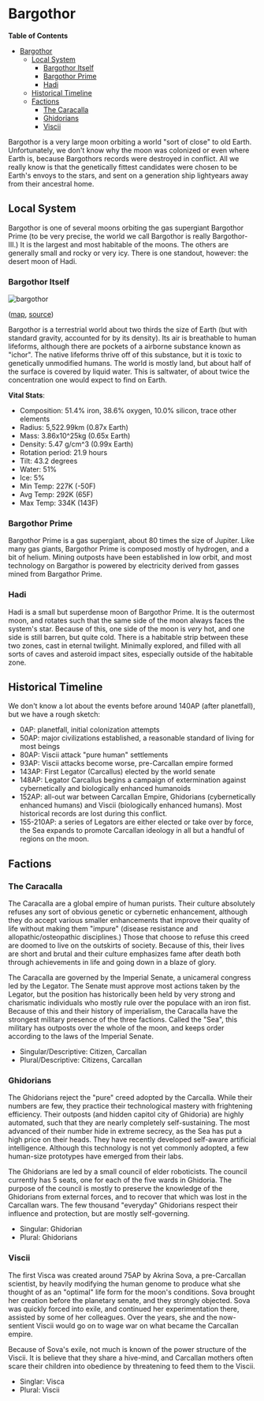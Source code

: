 # Bargothor

<!-- markdown-toc start - Don't edit this section. Run M-x markdown-toc/generate-toc again -->
**Table of Contents**

- [Bargothor](#bargothor)
    - [Local System](#local-system)
        - [Bargothor Itself](#bargothor-itself)
        - [Bargothor Prime](#bargothor-prime)
        - [Hadi](#hadi)
    - [Historical Timeline](#historical-timeline)
    - [Factions](#factions)
        - [The Caracalla](#the-caracalla)
        - [Ghidorians](#ghidorians)
        - [Viscii](#viscii)

<!-- markdown-toc end -->

Bargothor is a very large moon orbiting a world "sort of close" to old
Earth. Unfortunately, we don't know why the moon was colonized or even where
Earth is, because Bargothors records were destroyed in conflict. All we really
know is that the genetically fittest candidates were chosen to be Earth's envoys
to the stars, and sent on a generation ship lightyears away from their ancestral
home.

## Local System

Bargothor is one of several moons orbiting the gas supergiant Bargothor Prime
(to be very precise, the world we call Bargothor is really Bargothor-III.) It is
the largest and most habitable of the moons. The others are generally small and
rocky or very icy. There is one standout, however: the desert moon of Hadi.

### Bargothor Itself

![bargothor](bargothor_animated.gif)

([map](bargothor_isosahedral.gif), [source](http://worldgen.bin.sh/worldgen.cgi?palette=Atlas&iter=5000&cmd=Create&name=Bargothor&pct_ice=7&height=400&seed=1666306175&projection=Animated&pct_water=50&motif=SciFi))

Bargothor is a terrestrial world about two thirds the size of Earth (but with
standard gravity, accounted for by its density). Its air is breathable to human
lifeforms, although there are pockets of a airborne substance known as
"ichor". The native lifeforms thrive off of this substance, but it is toxic to
genetically unmodified humans. The world is mostly land, but about half of the
surface is covered by liquid water. This is saltwater, of about twice the
concentration one would expect to find on Earth.

**Vital Stats**:

- Composition: 51.4% iron, 38.6% oxygen, 10.0% silicon, trace other elements
- Radius: 5,522.99km (0.87x Earth)
- Mass: 3.86x10^25kg (0.65x Earth)
- Density: 5.47 g/cm^3 (0.99x Earth)
- Rotation period: 21.9 hours
- Tilt: 43.2 degrees
- Water: 51%
- Ice: 5%
- Min Temp: 227K (-50F)
- Avg Temp: 292K (65F)
- Max Temp: 334K (143F)

### Bargothor Prime

Bargothor Prime is a gas supergiant, about 80 times the size of Jupiter. Like
many gas giants, Bargothor Prime is composed mostly of hydrogen, and a bit of
helium. Mining outposts have been established in low orbit, and most technology
on Bargathor is powered by electricity derived from gasses mined from Bargathor
Prime.

### Hadi

Hadi is a small but superdense moon of Bargothor Prime. It is the outermost
moon, and rotates such that the same side of the moon always faces the system's
star. Because of this, one side of the moon is *very* hot, and one side is still
barren, but quite cold. There is a habitable strip between these two zones, cast
in eternal twilight. Minimally explored, and filled with all sorts of caves and
asteroid impact sites, especially outside of the habitable zone.

## Historical Timeline

We don't know a lot about the events before around 140AP (after planetfall), but
we have a rough sketch:

- 0AP: planetfall, initial colonization attempts
- 50AP: major civilizations established, a reasonable standard of living for
  most beings
- 80AP: Viscii attack "pure human" settlements
- 93AP: Viscii attacks become worse, pre-Carcallan empire formed
- 143AP: First Legator (Carcallus) elected by the world senate
- 148AP: Legator Carcallus begins a campaign of extermination against
  cybernetically and biologically enhanced humanoids
- 152AP: all-out war between Carcallan Empire, Ghidorians (cybernetically
  enhanced humans) and Viscii (biologically enhanced humans). Most historical
  records are lost during this conflict.
- 155-210AP: a series of Legators are either elected or take over by force, the
  Sea expands to promote Carcallan ideology in all but a handful of regions on
  the moon.

## Factions

### The Caracalla

The Caracalla are a global empire of human purists. Their culture absolutely
refuses any sort of obvious genetic or cybernetic enhancement, although they do
accept various smaller enhancements that improve their quality of life without
making them "impure" (disease resistance and allopathic/osteopathic
disciplines.) Those that choose to refuse this creed are doomed to live on the
outskirts of society. Because of this, their lives are short and brutal and
their culture emphasizes fame after death both through achievements in life and
going down in a blaze of glory.

The Caracalla are governed by the Imperial Senate, a unicameral congress led by
the Legator. The Senate must approve most actions taken by the Legator, but the
position has historically been held by very strong and charismatic individuals
who mostly rule over the populace with an iron fist. Because of this and their
history of imperialism, the Caracalla have the strongest military presence of
the three factions. Called the "Sea", this military has outposts over the whole
of the moon, and keeps order according to the laws of the Imperial Senate.

- Singular/Descriptive: Citizen, Carcallan
- Plural/Descriptive: Citizens, Carcallan

### Ghidorians

The Ghidorians reject the "pure" creed adopted by the Carcalla. While their
numbers are few, they practice their technological mastery with frightening
efficiency. Their outposts (and hidden capitol city of Ghidoria) are highly
automated, such that they are nearly completely self-sustaining. The most
advanced of their number hide in extreme secrecy, as the Sea has put a high
price on their heads. They have recently developed self-aware artificial
intelligence. Although this technology is not yet commonly adopted, a few
human-size prototypes have emerged from their labs.

The Ghidorians are led by a small council of elder roboticists. The council
currently has 5 seats, one for each of the five wards in Ghidoria. The purpose
of the council is mostly to preserve the knowledge of the Ghidorians from
external forces, and to recover that which was lost in the Carcallan wars. The
few thousand "everyday" Ghidorians respect their influence and protection, but
are mostly self-governing.

- Singular: Ghidorian
- Plural: Ghidorians

### Viscii

The first Visca was created around 75AP by Akrina Sova, a pre-Carcallan
scientist, by heavily modifying the human genome to produce what she thought of
as an "optimal" life form for the moon's conditions. Sova brought her creation
before the planetary senate, and they strongly objected. Sova was quickly forced
into exile, and continued her experimentation there, assisted by some of her
colleagues. Over the years, she and the now-sentient Viscii would go on to wage
war on what became the Carcallan empire.

Because of Sova's exile, not much is known of the power structure of the
Viscii. It is believe that they share a hive-mind, and Carcallan mothers often
scare their children into obedience by threatening to feed them to the Viscii.

- Singlar: Visca
- Plural: Viscii
